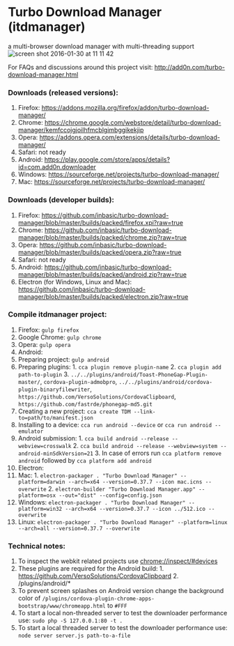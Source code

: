 # Turbo Download Manager (itdmanager)
a multi-browser download manager with multi-threading support
![screen shot 2016-01-30 at 11 11 42](https://cloud.githubusercontent.com/assets/351062/12694533/2dbefc40-c746-11e5-9037-5eb7df72a040.png)

For FAQs and discussions around this project visit:
http://add0n.com/turbo-download-manager.html

### Downloads (released versions):
1. Firefox: https://addons.mozilla.org/firefox/addon/turbo-download-manager/
2. Chrome: https://chrome.google.com/webstore/detail/turbo-download-manager/kemfccojgjoilhfmcblgimbggikekjip
3. Opera: https://addons.opera.com/extensions/details/turbo-download-manager/
4. Safari: not ready
5. Android: https://play.google.com/store/apps/details?id=com.add0n.downloader
6. Windows: https://sourceforge.net/projects/turbo-download-manager/
7. Mac: https://sourceforge.net/projects/turbo-download-manager/

### Downloads (developer builds):
1. Firefox: https://github.com/inbasic/turbo-download-manager/blob/master/builds/packed/firefox.xpi?raw=true
2. Chrome: https://github.com/inbasic/turbo-download-manager/blob/master/builds/packed/chrome.zip?raw=true
3. Opera: https://github.com/inbasic/turbo-download-manager/blob/master/builds/packed/opera.zip?raw=true
4. Safari: not ready
5. Android: https://github.com/inbasic/turbo-download-manager/blob/master/builds/packed/android.zip?raw=true
6. Electron (for Windows, Linux and Mac): https://github.com/inbasic/turbo-download-manager/blob/master/builds/packed/electron.zip?raw=true


### Compile itdmanager project:

1. Firefox: `gulp firefox`
2. Google Chrome: `gulp chrome`
3. Opera: `gulp opera`
4. Android:
  1. Preparing project: `gulp android`
  2. Preparing plugins:
    1. `cca plugin remove plugin-name`
    2. `cca plugin add path-to-plugin`
    3.  `../../plugins/android/Toast-PhoneGap-Plugin-master/`, `cordova-plugin-admobpro`, `../../plugins/android/cordova-plugin-binaryfilewriter`, `https://github.com/VersoSolutions/CordovaClipboard`, `https://github.com/fastrde/phonegap-md5.git`
  3. Creating a new project: `cca create TDM --link-to=path/to/manifest.json`
  4. Installing to a device: `cca run android --device` or `cca run android --emulator`
  5. Android submission:
    1. `cca build android --release --webview=crosswalk`
    2. `cca build android --release --webview=system --android-minSdkVersion=21`
    3. In case of errors run `cca platform remove android` followed by `cca platform add android`
5. Electron:
  1. Mac:
    1. `electron-packager . "Turbo Download Manager" --platform=darwin --arch=x64 --version=0.37.7 --icon mac.icns --overwrite`
    2. `electron-builder "Turbo Download Manager.app" --platform=osx --out="dist" --config=config.json`
  2. Windows: `electron-packager . "Turbo Download Manager" --platform=win32 --arch=x64 --version=0.37.7 --icon ../512.ico --overwrite`
  2. Linux: `electron-packager . "Turbo Download Manager" --platform=linux --arch=all --version=0.37.7 --overwrite`

### Technical notes:

  1. To inspect the webkit related projects use [chrome://inspect/#devices](chrome://inspect/#devices)
  2. These plugins are required for the Android build:
    1. https://github.com/VersoSolutions/CordovaClipboard
    2. /plugins/android/*
  3. To prevent screen splashes on Android version change the background color of `/plugins/cordova-plugin-chrome-apps-bootstrap/www/chromeapp.html` to `#FFF`
  4. To start a local non-threaded server to test the downloader performance use: `sudo php -S 127.0.0.1:80 -t .`
  5. To start a local threaded server to test the downloader performance use: `node server server.js path-to-a-file`

